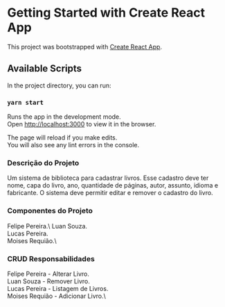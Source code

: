 # Getting Started with Create React App

This project was bootstrapped with [Create React App](https://github.com/facebook/create-react-app).

## Available Scripts

In the project directory, you can run:

### `yarn start`

Runs the app in the development mode.\
Open [http://localhost:3000](http://localhost:3000) to view it in the browser.

The page will reload if you make edits.\
You will also see any lint errors in the console.

### Descrição do Projeto

Um sistema de biblioteca para cadastrar livros. Esse cadastro deve ter nome, capa do livro, ano, quantidade de páginas, autor,
assunto, idioma e fabricante. O sistema deve permitir editar e remover o cadastro do livro.

### Componentes do Projeto

Felipe Pereira.\ 
Luan Souza.\
Lucas Pereira.\
Moises Requião.\

### CRUD Responsabilidades

Felipe Pereira - Alterar Livro.\
Luan Souza - Remover Livro.\
Lucas Pereira - Listagem de Livros.\
Moises Requião - Adicionar Livro.\

